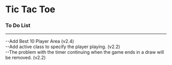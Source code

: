 # **Tic Tac Toe**  
### To Do List  
---
--Add Best 10 Player Area  (v2.4)  
--Add active class to specify the player playing.  (v2.2)  
--The problem with the timer continuing when the game ends in a draw will be removed.  (v2.2)  
